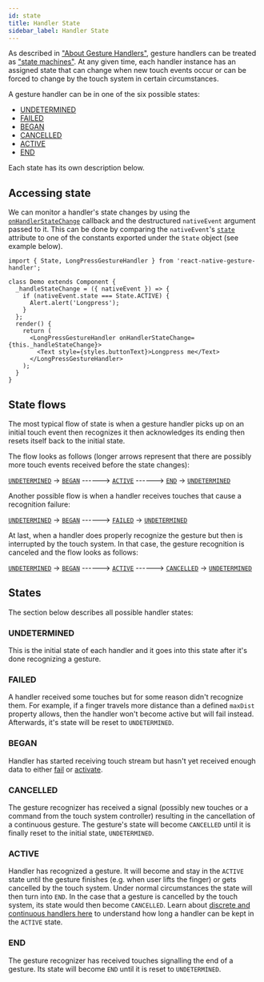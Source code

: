 ```yaml
---
id: state
title: Handler State
sidebar_label: Handler State
---
```


As described in ["About Gesture Handlers"](./about-handlers.md), gesture handlers can be treated as ["state machines"](https://en.wikipedia.org/wiki/Finite-state_machine).
At any given time, each handler instance has an assigned state that can change when new touch events occur or can be forced to change by the touch system in certain circumstances.

A gesture handler can be in one of the six possible states:

- [UNDETERMINED](#undetermined)
- [FAILED](#failed)
- [BEGAN](#began)
- [CANCELLED](#cancelled)
- [ACTIVE](#active)
- [END](#end)

Each state has its own description below.

## Accessing state

We can monitor a handler's state changes by using the [`onHandlerStateChange`](../api/common-gh.md#onhandlerstatechange) callback and the destructured `nativeEvent` argument passed to it.
This can be done by comparing the `nativeEvent`'s [`state`](../api/common-gh.md#state) attribute to one of the constants exported under the `State` object (see example below).

```
import { State, LongPressGestureHandler } from 'react-native-gesture-handler';

class Demo extends Component {
  _handleStateChange = ({ nativeEvent }) => {
    if (nativeEvent.state === State.ACTIVE) {
      Alert.alert('Longpress');
    }
  };
  render() {
    return (
      <LongPressGestureHandler onHandlerStateChange={this._handleStateChange}>
        <Text style={styles.buttonText}>Longpress me</Text>
      </LongPressGestureHandler>
    );
  }
}
```

## State flows

The most typical flow of state is when a gesture handler picks up on an initial touch event then recognizes it then acknowledges its ending then resets itself back to the initial state.

The flow looks as follows (longer arrows represent that there are possibly more touch events received before the state changes):

[`UNDETERMINED`](#undetermined) -> [`BEGAN`](#began) ------> [`ACTIVE`](#active) ------> [`END`](#end) -> [`UNDETERMINED`](#undetermined)

Another possible flow is when a handler receives touches that cause a recognition failure:

[`UNDETERMINED`](#undetermined) -> [`BEGAN`](#began) ------> [`FAILED`](#failed) -> [`UNDETERMINED`](#undetermined)

At last, when a handler does properly recognize the gesture but then is interrupted by the touch system. In that case, the gesture recognition is canceled and the flow looks as follows:

[`UNDETERMINED`](#undetermined) -> [`BEGAN`](#began) ------> [`ACTIVE`](#active) ------> [`CANCELLED`](#cancelled) -> [`UNDETERMINED`](#undetermined)

## States

The section below describes all possible handler states:

### UNDETERMINED

This is the initial state of each handler and it goes into this state after it's done recognizing a gesture.

### FAILED

A handler received some touches but for some reason didn't recognize them. For example, if a finger travels more distance than a defined `maxDist` property allows, then the handler won't become active but will fail instead. Afterwards, it's state will be reset to `UNDETERMINED`.

### BEGAN

Handler has started receiving touch stream but hasn't yet received enough data to either [fail](#failed) or [activate](#active).

### CANCELLED

The gesture recognizer has received a signal (possibly new touches or a command from the touch system controller) resulting in the cancellation of a continuous gesture. The gesture's state will become `CANCELLED` until it is finally reset to the initial state, `UNDETERMINED`.

### ACTIVE

Handler has recognized a gesture. It will become and stay in the `ACTIVE` state until the gesture finishes (e.g. when user lifts the finger) or gets cancelled by the touch system. Under normal circumstances the state will then turn into `END`. In the case that a gesture is cancelled by the touch system, its state would then become `CANCELLED`.
Learn about [discrete and continuous handlers here](about-handlers#discrete-vs-continuous) to understand how long a handler can be kept in the `ACTIVE` state.

### END

The gesture recognizer has received touches signalling the end of a gesture. Its state will become `END` until it is reset to `UNDETERMINED`.
